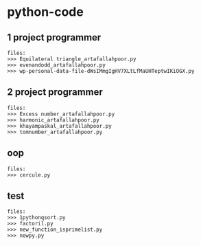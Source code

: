 # python-code
## 1 project programmer 
```
files:
>>> Equilateral triangle_artafallahpoor.py
>>> evenandodd_artafallahpoor.py
>>> wp-personal-data-file-dWsIMmgIgHV7XLtLfMaUHTeptwIKiOGX.py
```
## 2 project programmer
```
files:
>>> Excess number_artafallahpoor.py
>>> harmonic_artafallahpoor.py
>>> khayampaskal_artafallahpoor.py
>>> tomnumber_artafallahpoor.py
```
## oop 
```
files:
>>> cercule.py

```
## test
```
files:
>>> 1pythonqsort.py
>>> factoril.py
>>> new_function_isprimelist.py
>>> newpy.py
```
